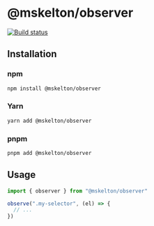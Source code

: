 # @mskelton/observer

[![Build status](https://github.com/mskelton/observer/workflows/Build/badge.svg)](https://github.com/mskelton/observer/actions)

## Installation

### npm

```bash
npm install @mskelton/observer
```

### Yarn

```bash
yarn add @mskelton/observer
```

### pnpm

```bash
pnpm add @mskelton/observer
```

## Usage

```javascript
import { observer } from "@mskelton/observer"

observe(".my-selector", (el) => {
  // ...
})
```
